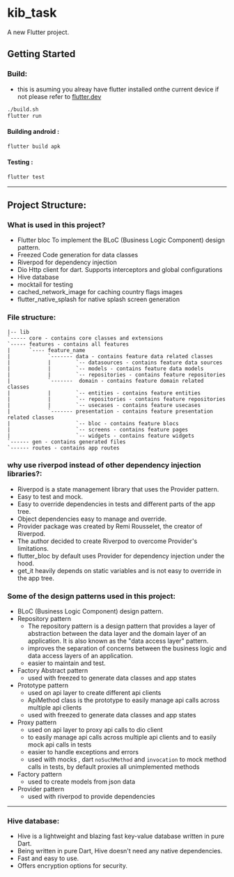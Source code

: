 # kib_task

A new Flutter project.

## Getting Started

### Build:
- this is asuming you alreay have flutter installed onthe current device if not please refer to [flutter.dev](https://flutter.dev)
```bash
./build.sh
flutter run
```
#### Building android :
 ```bash
flutter build apk
```
#### Testing :
 ```bash
flutter test
```

***
## Project Structure:
### What is used in this project?

- Flutter bloc To implement the BLoC (Business Logic Component) design pattern.
- Freezed Code generation for data classes
- Riverpod for dependency injection
- Dio Http client for dart. Supports interceptors and global configurations
- Hive database
- mocktail for testing
- cached_network_image for caching country flags images
- flutter_native_splash for native splash screen generation

### File structure:
```
|-- lib
`----- core - contains core classes and extensions
`----- features - contains all features
|      `---- feature_name
|            `------- data - contains feature data related classes
|            |        `-- datasources - contains feature data sources
|            |        `-- models - contains feature data models
|            |        `-- repositories - contains feature repositories
|            `-------  domain - contains feature domain related classes
|            |        `-- entities - contains feature entities
|            |        `-- repositories - contains feature repositories
|            |        `-- usecases - contains feature usecases
|            `------- presentation - contains feature presentation related classes
|                     `-- bloc - contains feature blocs
|                     `-- screens - contains feature pages
|                     `-- widgets - contains feature widgets
`------ gen - contains generated files
`------ routes - contains app routes
```

### why use riverpod instead of other dependency injection libraries?:
- Riverpod is a state management library that uses the Provider pattern.
- Easy to test and mock.
- Easy to override dependencies in tests and different parts of the app tree.
- Object dependencies easy to manage and override.
- Provider package was created by Remi Rousselet, the creator of Riverpod.
- The author decided to create Riverpod to overcome Provider's limitations.
- flutter_bloc by default uses Provider for dependency injection under the hood.
- get_it heavily depends on static variables and is not easy to override in the app tree. 


### Some of the design patterns used in this project:
- BLoC (Business Logic Component) design pattern.
- Repository pattern 
  - The repository pattern is a design pattern that provides a layer of abstraction between the data layer and the domain layer of an application. It is also known as the "data access layer" pattern.
  - improves the separation of concerns between the business logic and data access layers of an application.
  - easier to maintain and test.
- Factory Abstract pattern
  - used with freezed to generate data classes and app states
- Prototype pattern
  - used on api layer to create different api clients
  - ApiMethod class is the prototype to easily manage api calls across multiple api clients
  - used with freezed to generate data classes and app states
- Proxy pattern
  - used on api layer to proxy api calls to dio client
  - to easily manage api calls across multiple api clients and to easily mock api calls in tests
  - easier to handle exceptions and errors
  - used with mocks , dart `noSuchMethod` and `invocation` to mock method calls in tests, by default proxies all unimplemented methods 
- Factory pattern
  - used to create models from json data
- Provider pattern
  - used with riverpod to provide dependencies
***
### Hive database:
- Hive is a lightweight and blazing fast key-value database written in pure Dart.
- Being written in pure Dart, Hive doesn't need any native dependencies.
- Fast and easy to use.
- Offers encryption options for security.

